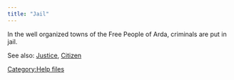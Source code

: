 ```yaml
---
title: "Jail"
---
```


In the well organized towns of the Free People of Arda, criminals are
put in jail.

See also: [Justice](Justice "wikilink"), [Citizen](Citizen "wikilink")

[Category:Help files](Category:Help_files "wikilink")